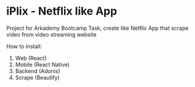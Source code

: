 # iPlix - Netflix like App
Project for Arkademy Bootcamp Task, create like Netflix App that scrape video from video streaming website

How to install:
1. Web (React)
2. Mobile (React Native)
3. Backend (Adonis)
4. Scrape (Beautify)
